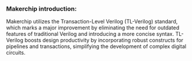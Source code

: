 ### Makerchip introduction:

Makerchip utilizes the Transaction-Level Verilog (TL-Verilog) standard, which marks a major improvement by eliminating the need for outdated features of traditional Verilog and introducing a more concise syntax. TL-Verilog boosts design productivity by incorporating robust constructs for pipelines and transactions, simplifying the development of complex digital circuits.

